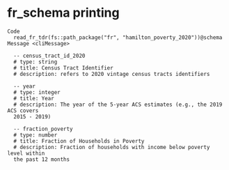 # fr_schema printing

    Code
      read_fr_tdr(fs::path_package("fr", "hamilton_poverty_2020"))@schema
    Message <cliMessage>
      
      -- census_tract_id_2020 
      # type: string
      # title: Census Tract Identifier
      # description: refers to 2020 vintage census tracts identifiers
      
      -- year 
      # type: integer
      # title: Year
      # description: The year of the 5-year ACS estimates (e.g., the 2019 ACS covers
      2015 - 2019)
      
      -- fraction_poverty 
      # type: number
      # title: Fraction of Households in Poverty
      # description: Fraction of households with income below poverty level within
      the past 12 months

